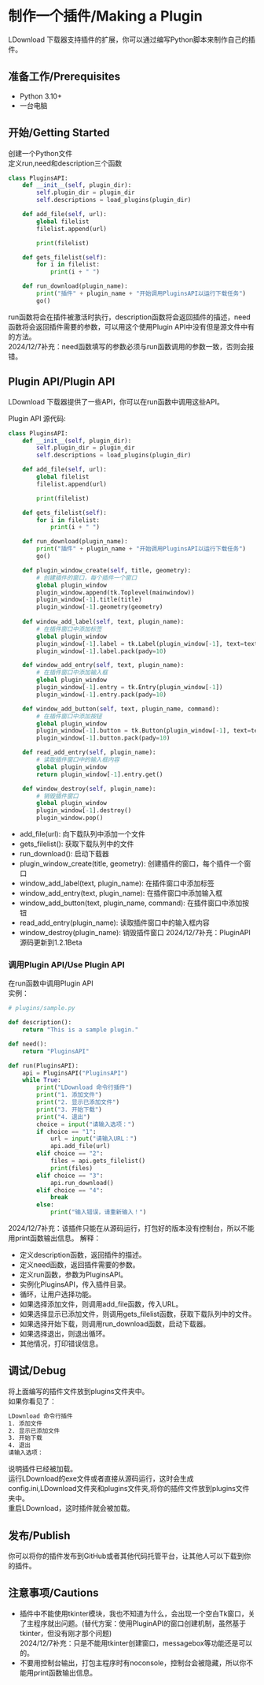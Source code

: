 # 制作一个插件/Making a Plugin
LDownload 下载器支持插件的扩展，你可以通过编写Python脚本来制作自己的插件。

## 准备工作/Prerequisites
- Python 3.10+
- 一台电脑

## 开始/Getting Started
创建一个Python文件  
定义run,need和description三个函数

```python
class PluginsAPI:
    def __init__(self, plugin_dir):
        self.plugin_dir = plugin_dir
        self.descriptions = load_plugins(plugin_dir)

    def add_file(self, url):
        global filelist
        filelist.append(url)

        print(filelist)

    def gets_filelist(self):
        for i in filelist:
            print(i + " ")

    def run_download(plugin_name):
        print("插件" + plugin_name + "开始调用PluginsAPI以运行下载任务")
        go()
```

run函数将会在插件被激活时执行，description函数将会返回插件的描述，need函数将会返回插件需要的参数，可以用这个使用Plugin API中没有但是源文件中有的方法。  
2024/12/7补充：need函数填写的参数必须与run函数调用的参数一致，否则会报错。

## Plugin API/Plugin API
LDownload 下载器提供了一些API，你可以在run函数中调用这些API。  

Plugin API 源代码:  
```python
class PluginsAPI:
    def __init__(self, plugin_dir):
        self.plugin_dir = plugin_dir
        self.descriptions = load_plugins(plugin_dir)

    def add_file(self, url):
        global filelist
        filelist.append(url)

        print(filelist)

    def gets_filelist(self):
        for i in filelist:
            print(i + " ")

    def run_download(plugin_name):
        print("插件" + plugin_name + "开始调用PluginsAPI以运行下载任务")
        go()

    def plugin_window_create(self, title, geometry):
        # 创建插件的窗口，每个插件一个窗口
        global plugin_window
        plugin_window.append(tk.Toplevel(mainwindow))
        plugin_window[-1].title(title)
        plugin_window[-1].geometry(geometry)
    
    def window_add_label(self, text, plugin_name):
        # 在插件窗口中添加标签
        global plugin_window
        plugin_window[-1].label = tk.Label(plugin_window[-1], text=text)
        plugin_window[-1].label.pack(pady=10)

    def window_add_entry(self, text, plugin_name):
        # 在插件窗口中添加输入框
        global plugin_window
        plugin_window[-1].entry = tk.Entry(plugin_window[-1])
        plugin_window[-1].entry.pack(pady=10)

    def window_add_button(self, text, plugin_name, command):
        # 在插件窗口中添加按钮
        global plugin_window
        plugin_window[-1].button = tk.Button(plugin_window[-1], text=text, command=command)
        plugin_window[-1].button.pack(pady=10)

    def read_add_entry(self, plugin_name):
        # 读取插件窗口中的输入框内容
        global plugin_window
        return plugin_window[-1].entry.get()

    def window_destroy(self, plugin_name):
        # 销毁插件窗口
        global plugin_window
        plugin_window[-1].destroy()
        plugin_window.pop()
```

- add_file(url): 向下载队列中添加一个文件
- gets_filelist(): 获取下载队列中的文件
- run_download(): 启动下载器
- plugin_window_create(title, geometry): 创建插件的窗口，每个插件一个窗口
- window_add_label(text, plugin_name): 在插件窗口中添加标签
- window_add_entry(text, plugin_name): 在插件窗口中添加输入框
- window_add_button(text, plugin_name, command): 在插件窗口中添加按钮
- read_add_entry(plugin_name): 读取插件窗口中的输入框内容
- window_destroy(plugin_name): 销毁插件窗口
2024/12/7补充：PluginAPI源码更新到1.2.1Beta

### 调用Plugin API/Use Plugin API
在run函数中调用Plugin API  
实例：
```python
# plugins/sample.py

def description():
    return "This is a sample plugin."

def need():
    return "PluginsAPI"

def run(PluginsAPI):
    api = PluginsAPI("PluginsAPI")
    while True:
        print("LDownload 命令行插件")
        print("1. 添加文件")
        print("2. 显示已添加文件")
        print("3. 开始下载")
        print("4. 退出")
        choice = input("请输入选项：")
        if choice == "1":
            url = input("请输入URL：")
            api.add_file(url)
        elif choice == "2":
            files = api.gets_filelist()
            print(files)
        elif choice == "3":
            api.run_download()
        elif choice == "4":
            break
        else:
            print("输入错误，请重新输入！")
```
2024/12/7补充：该插件只能在从源码运行，打包好的版本没有控制台，所以不能用print函数输出信息。
解释：
- 定义description函数，返回插件的描述。
- 定义need函数，返回插件需要的参数。
- 定义run函数，参数为PluginsAPI。
- 实例化PluginsAPI，传入插件目录。
- 循环，让用户选择功能。
- 如果选择添加文件，则调用add_file函数，传入URL。
- 如果选择显示已添加文件，则调用gets_filelist函数，获取下载队列中的文件。
- 如果选择开始下载，则调用run_download函数，启动下载器。
- 如果选择退出，则退出循环。
- 其他情况，打印错误信息。
## 调试/Debug

将上面编写的插件文件放到plugins文件夹中。  
如果你看见了：
```bash
LDownload 命令行插件
1. 添加文件
2. 显示已添加文件
3. 开始下载
4. 退出
请输入选项：
```
说明插件已经被加载。  
运行LDownload的exe文件或者直接从源码运行，这时会生成config.ini,LDownload文件夹和plugins文件夹,将你的插件文件放到plugins文件夹中。  
重启LDownload，这时插件就会被加载。  

## 发布/Publish
你可以将你的插件发布到GitHub或者其他代码托管平台，让其他人可以下载到你的插件。

## 注意事项/Cautions
- 插件中不能使用tkinter模块，我也不知道为什么，会出现一个空白Tk窗口，关了主程序就出问题。(替代方案：使用PluginAPI的窗口创建机制，虽然基于tkinter，但没有刚才那个问题)  
2024/12/7补充：只是不能用tkinter创建窗口，messagebox等功能还是可以的。
- 不要用控制台输出，打包主程序时有noconsole，控制台会被隐藏，所以你不能用print函数输出信息。